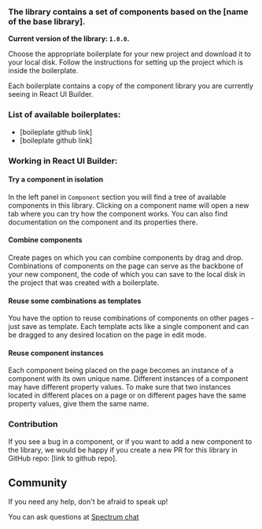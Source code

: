 ### The library contains a set of components based on the [name of the base library].

**Current version of the library: `1.0.0`.**

Choose the appropriate boilerplate for your new project and download it to your local disk. Follow the instructions for setting up the project which is inside the boilerplate.

Each boilerplate contains a copy of the component library you are currently seeing in React UI Builder.

### List of available boilerplates:

* [boileplate github link]
* [boileplate github link]

### Working in React UI Builder:

#### Try a component in isolation
In the left panel in `Component` section you will find a tree of available components in this library.
Clicking on a component name will open a new tab where you can try how the component works. You can also find documentation on the component and its properties there.

#### Combine components

Create pages on which you can combine components by drag and drop. Combinations of components on the page can serve as the backbone of your new component, the code of which you can save to the local disk in the project that was created with a boilerplate.

#### Reuse some combinations as templates

You have the option to reuse combinations of components on other pages - just save as template. Each template acts like a single component and can be dragged to any desired location on the page in edit mode.

#### Reuse component instances

Each component being placed on the page becomes an instance of a component with its own unique name. Different instances of a component may have different property values. To make sure that two instances located in different places on a page or on different pages have the same property values, give them the same name.

### Contribution

If you see a bug in a component, or if you want to add a new component to the library, we would be happy if you create a new PR for this library in GitHub repo: [link to github repo].

## Community

If you need any help, don't be afraid to speak up!

You can ask questions at [Spectrum chat](https://spectrum.chat/react-ui-builder)
